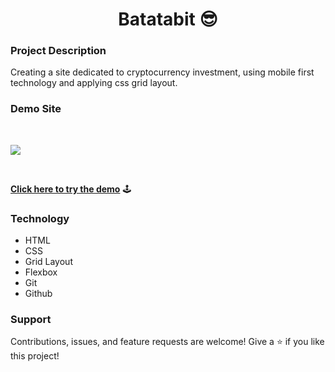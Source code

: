 # <center> Batatabit 😎 </center>

### **Project Description**


Creating a site dedicated to cryptocurrency investment, using mobile first technology and applying css grid layout.

### **Demo Site**

</br>

![](https://i.imgur.com/zoaokcY.gif) 

</br>

 **[Click here to try the demo](https://sanchezdiezma.github.io/lab-html-css-responsive-design)** 🕹
 
### **Technology**

* HTML
* CSS
* Grid Layout
* Flexbox
* Git
* Github

### **Support**

Contributions, issues, and feature requests are welcome!
Give a ⭐️ if you like this project!
